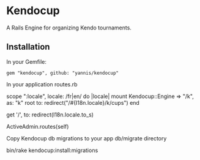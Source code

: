# Kendocup

A Rails Engine for organizing Kendo tournaments.

## Installation

In your Gemfile:

    gem "kendocup", github: "yannis/kendocup"

In your application routes.rb

  scope ":locale", locale: /fr|en/ do |locale|
    mount Kendocup::Engine => "/k", as: "k"
    root to: redirect("/#{I18n.locale}/k/cups")
  end


  get '/', to: redirect(I18n.locale.to_s)

  ActiveAdmin.routes(self)

Copy Kendocup db migrations to your app db/migrate directory

  bin/rake kendocup:install:migrations


